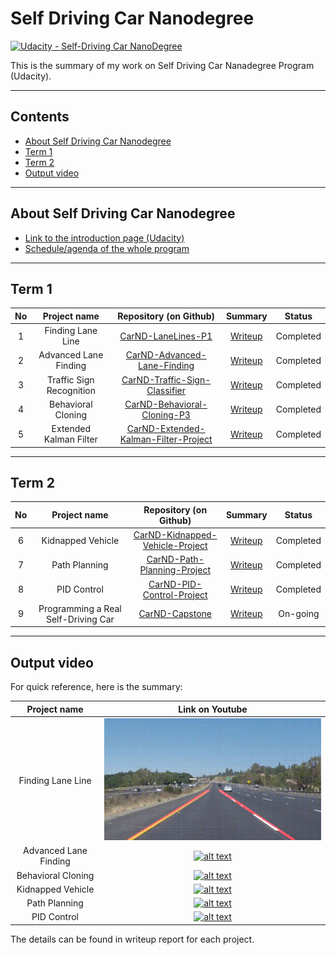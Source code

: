 # Self Driving Car Nanodegree
[![Udacity - Self-Driving Car NanoDegree](https://s3.amazonaws.com/udacity-sdc/github/shield-carnd.svg)](http://www.udacity.com/drive)

This is the summary of my work on Self Driving Car Nanadegree Program (Udacity).

---

## Contents

* [About Self Driving Car Nanodegree](#About-Self-Driving-Car-Nanodegree)
* [Term 1](#Term-1)
* [Term 2](#Term-2)
* [Output video](#Output-video)

[//]: # (Image References)

[P1_solidYellowLeft]: https://github.com/pl80tech/CarND-LaneLines-P1/blob/master/test_videos_output/solidYellowLeft.gif?raw=true "Solid Yellow Left (Finding Lane Line Project)"
[P2_output]: https://github.com/pl80tech/CarND-Advanced-Lane-Finding/blob/master/output_videos/project_video_output.gif?raw=true "Final output video (Advanced Lane Finding Project)"
[P3_output]: https://github.com/pl80tech/CarND-Behavioral-Cloning-P3/blob/master/autonomous_driving_WideAngle.gif?raw=true "Final output video (Behavioral Cloning Project)"
[P6_output]: https://github.com/pl80tech/CarND-Kidnapped-Vehicle-Project/blob/master/output/KidnappedVehicle.gif?raw=true "Final output video (Kidnapped Vehicle Project)"
[P7_output]: https://github.com/pl80tech/CarND-Path-Planning-Project/blob/master/output/final_short.gif?raw=true "Final output video (Path Planning Project)"
[P8_output]: https://github.com/pl80tech/CarND-PID-Control-Project/blob/master/output/SimulationWithTunedCoefficient.gif?raw=true "Final output video (PID Control Project)"

---

## About Self Driving Car Nanodegree

* [Link to the introduction page (Udacity)](https://www.udacity.com/course/self-driving-car-engineer-nanodegree--nd013)
* [Schedule/agenda of the whole program](https://s3-us-west-2.amazonaws.com/udacity-email/SDC+images/SDCND+Class+Schedule.pdf)

---

## Term 1

| No | Project name              | Repository (on Github)               | Summary                | Status        |
|:--:|:-------------------------:|:------------------------------------:|:----------------------:|:-------------:|
| 1  | Finding Lane Line         |[CarND-LaneLines-P1](https://github.com/pl80tech/CarND-LaneLines-P1) |[Writeup](https://github.com/pl80tech/CarND-LaneLines-P1/blob/master/WriteUp.md) | Completed |
| 2  | Advanced Lane Finding     |[CarND-Advanced-Lane-Finding](https://github.com/pl80tech/CarND-Advanced-Lane-Finding) |[Writeup](https://github.com/pl80tech/CarND-Advanced-Lane-Finding/blob/master/WriteUp.md) | Completed |
| 3  | Traffic Sign Recognition  |[CarND-Traffic-Sign-Classifier](https://github.com/pl80tech/CarND-Traffic-Sign-Classifier) |[Writeup](https://github.com/pl80tech/CarND-Traffic-Sign-Classifier/blob/master/WriteUp.md) | Completed |
| 4  | Behavioral Cloning        |[CarND-Behavioral-Cloning-P3](https://github.com/pl80tech/CarND-Behavioral-Cloning-P3) |[Writeup](https://github.com/pl80tech/CarND-Behavioral-Cloning-P3/blob/master/WriteUp.md) | Completed |
| 5  | Extended Kalman Filter    |[CarND-Extended-Kalman-Filter-Project](https://github.com/pl80tech/CarND-Extended-Kalman-Filter-Project) |[Writeup](https://github.com/pl80tech/CarND-Extended-Kalman-Filter-Project/blob/master/WriteUp.md) | Completed |

---

## Term 2

| No | Project name              | Repository (on Github)               | Summary                | Status        |
|:--:|:-------------------------:|:------------------------------------:|:----------------------:|:-------------:|
| 6  | Kidnapped Vehicle         |[CarND-Kidnapped-Vehicle-Project](https://github.com/pl80tech/CarND-Kidnapped-Vehicle-Project) |[Writeup](https://github.com/pl80tech/CarND-Kidnapped-Vehicle-Project/blob/master/WriteUp.md) | Completed |
| 7  | Path Planning             |[CarND-Path-Planning-Project](https://github.com/pl80tech/CarND-Path-Planning-Project) |[Writeup](https://github.com/pl80tech/CarND-Path-Planning-Project/blob/master/WriteUp.md) | Completed |
| 8  | PID Control               |[CarND-PID-Control-Project](https://github.com/pl80tech/CarND-PID-Control-Project) |[Writeup](https://github.com/pl80tech/CarND-PID-Control-Project/blob/master/WriteUp.md) | Completed |
| 9  | Programming a Real Self-Driving Car |[CarND-Capstone](https://github.com/pl80tech/CarND-Capstone) |[Writeup](https://github.com/pl80tech/CarND-Capstone/blob/master/WriteUp.md) | On-going |

---

## Output video

For quick reference, here is the summary:

| Project name           | Link on Youtube |
|:----------------------:|:---------------:|
| Finding Lane Line      | [![alt text][P1_solidYellowLeft]](http://www.youtube.com/watch?v=LvdRSS2inxQ) |
| Advanced Lane Finding  | [![alt text][P2_output]](http://www.youtube.com/watch?v=FqdoX5UH3c8) |
| Behavioral Cloning     | [![alt text][P3_output]](http://www.youtube.com/watch?v=g6O5NLoP5NQ) |
| Kidnapped Vehicle      | [![alt text][P6_output]](http://www.youtube.com/watch?v=2Qa63TRbtpw) |
| Path Planning          | [![alt text][P7_output]](http://www.youtube.com/watch?v=LEVu-Uy5Nb0) |
| PID Control            | [![alt text][P8_output]](http://www.youtube.com/watch?v=zLosrupTjGo) |

The details can be found in writeup report for each project.